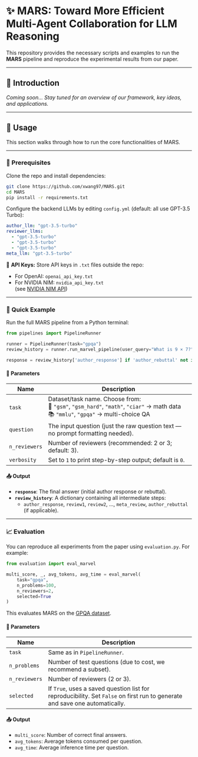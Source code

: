 # ✨ MARS: Toward More Efficient Multi-Agent Collaboration for LLM Reasoning

This repository provides the necessary scripts and examples to run the **MARS** pipeline and reproduce the experimental results from our paper.

---

## 📘 Introduction

*Coming soon... Stay tuned for an overview of our framework, key ideas, and applications.*

---

## 🚀 Usage

This section walks through how to run the core functionalities of MARS.

---

### 🧰 Prerequisites

Clone the repo and install dependencies:

```bash
git clone https://github.com/xwang97/MARS.git
cd MARS
pip install -r requirements.txt
```

Configure the backend LLMs by editing `config.yml` (default: all use GPT-3.5 Turbo):

```yaml
author_llm: "gpt-3.5-turbo"
reviewer_llms:
  - "gpt-3.5-turbo"
  - "gpt-3.5-turbo"
  - "gpt-3.5-turbo"
meta_llm: "gpt-3.5-turbo"
```

🔐 **API Keys:** Store API keys in `.txt` files outside the repo:

- For OpenAI: `openai_api_key.txt`
- For NVIDIA NIM: `nvidia_api_key.txt`  
  (see [NVIDIA NIM API](https://build.nvidia.com/models))

---

### 🧪 Quick Example

Run the full MARS pipeline from a Python terminal:

```python
from pipelines import PipelineRunner

runner = PipelineRunner(task="gpqa")
review_history = runner.run_marvel_pipeline(user_query="What is 9 × 7?", n_reviewers=3, verbosity=1)

response = review_history['author_response'] if 'author_rebuttal' not in review_history else review_history['author_rebuttal']
```

#### 📌 Parameters

| Name         | Description |
|--------------|-------------|
| `task`       | Dataset/task name. Choose from:<br>🧮 `"gsm"`, `"gsm_hard"`, `"math"`, `"ciar"` → math data<br>📚 `"mmlu"`, `"gpqa"` → multi-choice QA |
| `question`   | The input question (just the raw question text — no prompt formatting needed). |
| `n_reviewers`| Number of reviewers (recommended: 2 or 3; default: 3). |
| `verbosity`  | Set to `1` to print step-by-step output; default is `0`. |

#### 📤 Output

- **`response`**: The final answer (initial author response or rebuttal).
- **`review_history`**: A dictionary containing all intermediate steps:
  - `author_response`, `review1`, `review2`, ..., `meta_review`, `author_rebuttal` (if applicable).

---

### 📈 Evaluation

You can reproduce all experiments from the paper using `evaluation.py`. For example:

```python
from evaluation import eval_marvel

multi_score, _, avg_tokens, avg_time = eval_marvel(
    task="gpqa",
    n_problems=100,
    n_reviewers=2,
    selected=True
)
```

This evaluates MARS on the [GPQA dataset](https://github.com/idavidrein/gpqa).

#### 📌 Parameters

| Name          | Description |
|---------------|-------------|
| `task`        | Same as in `PipelineRunner`. |
| `n_problems`  | Number of test questions (due to cost, we recommend a subset). |
| `n_reviewers` | Number of reviewers (2 or 3). |
| `selected`    | If `True`, uses a saved question list for reproducibility. Set `False` on first run to generate and save one automatically. |

#### 📤 Output

- `multi_score`: Number of correct final answers.
- `avg_tokens`: Average tokens consumed per question.
- `avg_time`: Average inference time per question.
